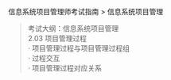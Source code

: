 信息系统项目管理师考试指南 > 信息系统项目管理

> 考试大纲：信息系统项目管理  
> 2.03 项目管理过程  
> · 项目管理过程与项目管理过程组  
> · 过程交互  
> · 项目管理过程对应关系  

